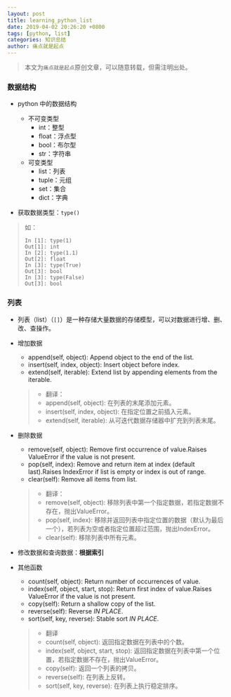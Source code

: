 ```yaml
---
layout: post
title: learning_python_list
date: 2019-04-02 20:26:20 +0800
tags: [python, list]
categories: 知识总结
author: 痛点就是起点
---
```


> 本文为`痛点就是起点`原创文章，可以随意转载，但需注明出处。

### 数据结构
* python 中的数据结构
    * 不可变类型
        * int：整型
        * float：浮点型
        * bool：布尔型
        * str：字符串
    * 可变类型
        * list：列表
        * tuple：元组
        * set：集合
        * dict：字典

* 获取数据类型：`type()`
> 如：
> ```ipython
> In [1]: type(1)
> Out[1]: int
> In [2]: type(1.1)
> Out[2]: float
> In [3]: type(True)
> Out[3]: bool
> In [3]: type(False)
> Out[3]: bool 
> ```

### 列表
* 列表（list）（`[]`）是一种存储大量数据的存储模型，可以对数据进行增、删、改、查操作。
* 增加数据
    * append(self, object): Append object to the end of the list.
    * insert(self, index, object): Insert object before index.
    * extend(self, iterable): Extend list by appending elements from the iterable.
    > * 翻译：
    > * append(self, object): 在列表的末尾添加元素。
    > * insert(self, index, object): 在指定位置之前插入元素。
    > * extend(self, iterable): 从可迭代数据存储器中扩充到列表末尾。

* 删除数据
    * remove(self, object): Remove first occurrence of value.Raises ValueError if the value is not present.
    * pop(self, index): Remove and return item at index (default last).Raises IndexError  if list is empty or index is out of range.
    * clear(self): Remove all items from list.
    > * 翻译：
    > * remove(self, object): 移除列表中第一个指定数据，若指定数据不存在，抛出ValueError。
    > * pop(self, index): 移除并返回列表中指定位置的数据（默认为最后一个），若列表为空或者指定位置超过范围，抛出IndexError。
    > * clear(self): 移除列表中所有元素。

* 修改数据和查询数据：**根据索引**

* 其他函数
    * count(self, object): Return number of occurrences of value.
    * index(self, object, start, stop): Return first index of value.Raises ValueError if the value is not present.
    * copy(self): Return a shallow copy of the list.
    * reverse(self): Reverse *IN PLACE*.
    * sort(self, key, reverse): Stable sort *IN PLACE*.
    > * 翻译
    > * count(self, object): 返回指定数据在列表中的个数。
    > * index(self, object, start, stop): 返回指定数据在列表中第一个位置，若指定数据不存在，抛出ValueError。
    > * copy(self): 返回一个列表的拷贝。
    > * reverse(self): 在列表上反转。
    > * sort(self, key, reverse): 在列表上执行稳定排序。
